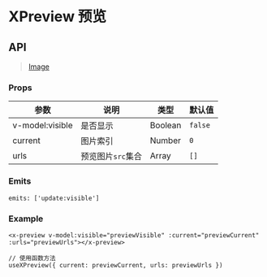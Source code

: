 # XPreview 预览

## API

> [Image](https://www.antdv.com/components/image-cn)

### Props

| 参数 | 说明 | 类型 | 默认值 |
| --- | --- | --- | --- |
| v-model:visible | 是否显示 | Boolean | `false` |
| current | 图片索引 | Number | `0` |
| urls | 预览图片`src`集合 | Array | `[]` |

### Emits

```vue
emits: ['update:visible']
```

### Example

```vue
<x-preview v-model:visible="previewVisible" :current="previewCurrent" :urls="previewUrls"></x-preview>

// 使用函数方法
useXPreview({ current: previewCurrent, urls: previewUrls })
```
